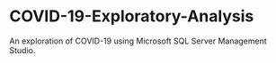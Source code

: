 # COVID-19-Exploratory-Analysis
An exploration of COVID-19 using Microsoft SQL Server Management Studio.
